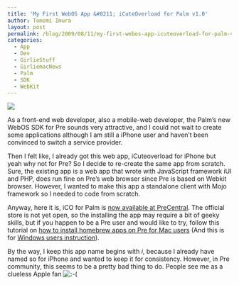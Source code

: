 ```yaml
---
title: 'My First WebOS App &#8211; iCuteOverload for Palm v1.0'
author: Tomomi Imura
layout: post
permalink: /blog/2009/08/11/my-first-webos-app-icuteoverload-for-palm-v10/
categories:
  - App
  - Dev
  - GirlieStuff
  - GirliemacNews
  - Palm
  - SDK
  - WebKit
---
```

![][1]

As a front-end web developer, also a mobile-web developer, the Palm&#8217;s new WebOS SDK for Pre sounds very attractive, and I could not wait to create some applications although I am still a iPhone user and haven&#8217;t been convinced to switch a service provider.

Then I felt like, I already got this web app, iCuteoverload for iPhone but yeah why not for Pre? So I decide to re-create the same app from scratch. Sure, the existing app is a web app that wrote with JavaScript framework iUI and PHP, does run fine on Pre&#8217;s web browser since Pre is based on Webkit browser. However, I wanted to make this app a standalone client with Mojo framework so I needed to code from scratch.

Anyway, here it is, iCO for Palm is <a href="http://www.precentral.net/homebrew-apps/icuteoverload-palm" target="_blank">now available at PreCentral</a>. The official store is not yet open, so the installing the app may require a bit of geeky skills, but if you happen to be a Pre user and would like to try, follow this tutorial on <a href="http://discussion.treocentral.com/homebrew-apps/194832-webos-quick-install-v1-0-a.html" target="_blank">how to install homebrew apps on Pre for Mac users</a> (And this is for <a href="http://www.precentral.net/how-to-install-homebrew-apps" target="_blank">Windows users instruction</a>). 

By the way, I keep this app name begins with *i*, because I already have named so for iPhone and wanted to keep it for consistency. However, in Pre community, this seems to be a pretty bad thing to do. People see me as a clueless Apple fan <img src='http://girliemac.com/blog/wp-includes/images/smilies/icon_sad.gif' alt=':-(' class='wp-smiley' />

 [1]: /assets/images/wp-content/misc/iCO_pre.png